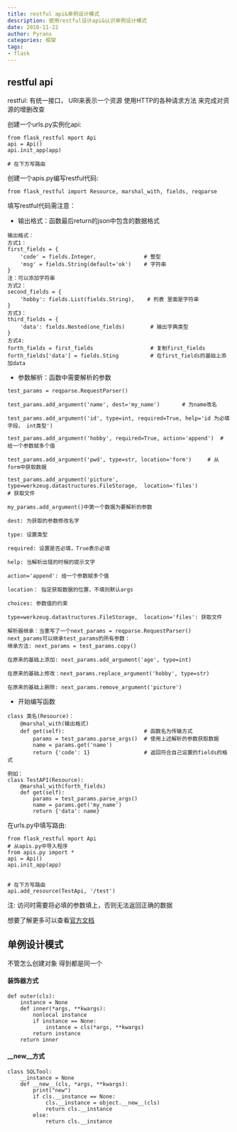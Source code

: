 ```yaml
---
title: restful api&单例设计模式
description: 使用restful设计api&认识单例设计模式
date: 2018-11-22
author: Pyrans
categories: 框架
tags:
- flask
---
```




## restful api

restful: 有统一接口， URI来表示一个资源 使用HTTP的各种请求方法 来完成对资源的增删改查

创建一个urls.py实例化api:

~~~
from flask_restful mport Api
api = Api()
api.init_app(app)

# 在下方写路由
~~~

创建一个apis.py编写restful代码:

~~~
from flask_restful import Resource, marshal_with, fields, reqparse
~~~

填写restful代码需注意：

* 输出格式：函数最后return的json中包含的数据格式

~~~
输出格式：
方式1：
first_fields = {
    'code' = fields.Integer,               # 整型
    'msg' = fields.String(default='ok')    # 字符串
}
注：可以添加字符串
方式2：
second_fields = {
    'hobby': fields.List(fields.String),    # 列表 里面是字符串
}
方式3：
third_fields = {
    'data': fields.Nested(one_fields)        # 输出字典类型
}
方式4: 
forth_fields = first_fields                  # 复制first_fields
forth_fields['data'] = fields.Sting          # 在first_fields的基础上添加data
~~~

* 参数解析：函数中需要解析的参数

~~~
test_params = reqparse.RequestParser()

test_params.add_argument('name', dest='my_name')       # 为name改名

test_params.add_argument('id', type=int, required=True, help='id 为必填字段， int类型')

test_params.add_argument('hobby', required=True, action='append')  # 给一个参数赋多个值

test_params.add_argument('pwd', type=str, location='form')     # 从form中获取数据

test_params.add_argument('picture', type=werkzeug.datastructures.FileStorage,  location='files')                                        # 获取文件
~~~

~~~
my_params.add_argument()中第一个数据为要解析的参数

dest: 为获取的参数修改名字

type: 设置类型

required: 设置是否必填，True表示必填

help: 当解析出错的时候的提示文字

action='append': 给一个参数赋多个值

location： 指定获取数据的位置，不填则默认args

choices: 参数值的约束

type=werkzeug.datastructures.FileStorage,  location='files': 获取文件
~~~

~~~
解析器继承：当重写了一个next_params = reqparse.RequestParser()
next_params可以继承test_params的所有参数：
继承方法: next_params = test_params.copy()

在原来的基础上添加: next_params.add_argument('age', type=int)

在原来的基础上修改：next_params.replace_argument('hobby', type=str)

在原来的基础上删除: next_params.remove_argument('picture')
~~~

* 开始编写函数

~~~
class 类名(Resource)：
	@marshal_with(输出格式)
    def get(self):                         # 函数名为传输方式
        params = test_params.parse_args()  # 使用上述解析的参数获取数据
        name = params.get('name')
        return {'code': 1}                 # 返回符合自己设置的fields的格式

例如：
class TestAPI(Resource):
	@marshal_with(forth_fields)
	def get(self):
		params = test_params.parse_args()
		name = params.get('my_name')
		return {'data': name}  
~~~

在urls.py中填写路由:

~~~
from flask_restful mport Api
# 从apis.py中导入程序
from apis.py import *
api = Api()
api.init_app(app)


# 在下方写路由
api.add_resource(TestApi, '/test')
~~~

注: 访问时需要将必填的参数填上，否则无法返回正确的数据

想要了解更多可以查看<a href='http://www.pythondoc.com/Flask-RESTful/quickstart.html' target='_self'>官方文档</a>

## 单例设计模式

不管怎么创建对象 得到都是同一个

#### 装饰器方式

~~~
def outer(cls):
    instance = None
    def inner(*args, **kwargs):
        nonlocal instance
        if instance == None:
            instance = cls(*args, **kwargs)
        return instance
    return inner
~~~

#### \__new__方式

~~~
class SQLTool:
    __instance = None
    def __new__(cls, *args, **kwargs):
        print("new")
        if cls.__instance == None:
            cls.__instance = object.__new__(cls)
            return cls.__instance
        else:
            return cls.__instance
~~~

